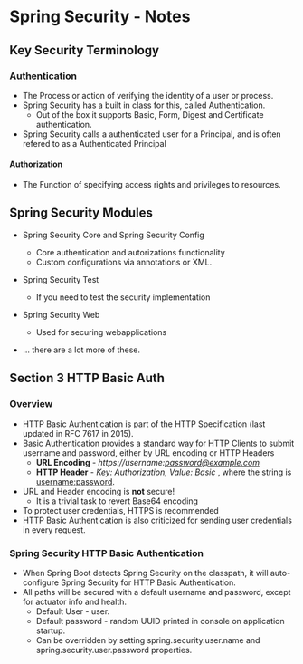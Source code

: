 # Spring Security - Notes

## Key Security Terminology

### Authentication

 - The Process or action of verifying the identity of a user or process.
 - Spring Security has a built in class for this, called Authentication.
	- Out of the box it supports Basic, Form, Digest and Certificate authentication.
 - Spring Security calls a authenticated user for a Principal, and is often refered to as a Authenticated Principal

#### Authorization
 - The Function of specifying access rights and privileges to resources.


## Spring Security Modules

 - Spring Security Core and Spring Security Config
	- Core authentication and autorizations functionality
	- Custom configurations via annotations or XML.

 - Spring Security Test
	- If you need to test the security implementation

 - Spring Security Web
	- Used for securing webapplications
	
 - ... there are a lot more of these.
 
## Section 3 HTTP Basic Auth
 
### Overview

 - HTTP Basic Authentication is part of the HTTP Specification (last updated in RFC 7617 in 2015).
 - Basic Authentication provides a standard way for HTTP Clients to submit username and password, either by URL encoding or HTTP Headers
	 - **URL Encoding** - *https://username:password@example.com*
	 - **HTTP Header** - *Key: Authorization, Value: Basic <Base64 encoded string>*, where the string is <username:password>.
 - URL and Header encoding is **not** secure!
	 - It is a trivial task to revert Base64 encoding
 - To protect user credentials, HTTPS is recommended
 - HTTP Basic Authentication is also criticized for sending user credentials in every request.
 
### Spring Security HTTP Basic Authentication

 - When Spring Boot detects Spring Security on the classpath, it will auto-configure Spring Security for HTTP Basic Authentication.
 - All paths will be secured with a default username and password, except for actuator info and health.
	 - Default User - user.
	 - Default password - random UUID printed in console on application startup.
	 - Can be overridden by setting spring.security.user.name and spring.security.user.password properties.


	 
 
 